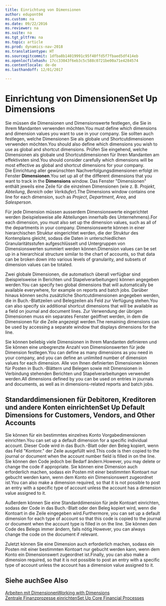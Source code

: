 ```yaml
---
title: Einrichtung von Dimensionen
author: edupont04
ms.custom: na
ms.date: 09/22/2016
ms.reviewer: na
ms.suite: na
ms.tgt_pltfrm: na
ms.topic: article
ms.prod: dynamics-nav-2018
ms.translationtype: HT
ms.sourcegitcommit: 1dfba8b14019991c95f40ffd5f7fbaed5df414eb
ms.openlocfilehash: 17cc33043f6eb3c5c588c0721be00a71e4284574
ms.contentlocale: de-de
ms.lasthandoff: 12/01/2017

---
```


# <a name="set-up-dimensions"></a><span data-ttu-id="3dccb-102">Einrichtung von Dimensionen</span><span class="sxs-lookup"><span data-stu-id="3dccb-102">Set Up Dimensions</span></span>
<span data-ttu-id="3dccb-103">Sie müssen die Dimensionen und Dimensionswerte festlegen, die Sie in Ihrem Mandanten verwenden möchten.</span><span class="sxs-lookup"><span data-stu-id="3dccb-103">You must define which dimensions and dimension values you want to use in your company.</span></span> <span data-ttu-id="3dccb-104">Sie sollten auch festlegen, welche Dimensionen Sie als globale und Shortcutdimensionen verwenden möchten.</span><span class="sxs-lookup"><span data-stu-id="3dccb-104">You should also define which dimensions you wish to use as global and shortcut dimensions.</span></span> <span data-ttu-id="3dccb-105">Prüfen Sie eingehend, welche Dimensionen als globale und Shortcutdimensionen für Ihren Mandanten am effektivsten sind.</span><span class="sxs-lookup"><span data-stu-id="3dccb-105">You should consider carefully which dimensions will be most effective as global and shortcut dimensions for your company.</span></span>  
<span data-ttu-id="3dccb-106">Die Einrichtung aller gewünschten Nachverfolgungsdimensionen erfolgt im Fenster **Dimensionen**.</span><span class="sxs-lookup"><span data-stu-id="3dccb-106">You set up all of the different dimensions that you want to track in the **Dimensions** window.</span></span> <span data-ttu-id="3dccb-107">Das Fenster "Dimensionen" enthält jeweils eine Zeile für die einzelnen Dimensionen (wie z. B. *Projekt*, *Abteilung*, *Bereich* oder *Verkäufer*).</span><span class="sxs-lookup"><span data-stu-id="3dccb-107">The Dimensions window contains one line for each dimension, such as *Project*, *Department*, *Area*, and *Salesperson*.</span></span>  

<span data-ttu-id="3dccb-108">Für jede Dimension müssen ausserdem Dimensionswerte eingerichtet werden (beispielsweise alle Abteilungen innerhalb des Unternehmens).</span><span class="sxs-lookup"><span data-stu-id="3dccb-108">For each dimension, you must also set up the dimension values, such as all of the departments in your company.</span></span> <span data-ttu-id="3dccb-109">Dimensionswerte können in einer hierarchischen Struktur eingerichtet werden, die der Struktur des Kontenplans gleicht, sodass die Daten in unterschiedlichen Granularitätsstufen aufgeschlüsselt und Untergruppen von Dimensionswerten summiert werden können.</span><span class="sxs-lookup"><span data-stu-id="3dccb-109">Dimension values can be set up in a hierarchical structure similar to the chart of accounts, so that data can be broken down into various levels of granularity, and subsets of dimension values can be totaled.</span></span>  

<span data-ttu-id="3dccb-110">Zwei globale Dimensionen, die automatisch überall verfügbar sind (beispielsweise in Berichten und Stapelverarbeitungen) können angegeben werden.</span><span class="sxs-lookup"><span data-stu-id="3dccb-110">You can specify two global dimensions that will automatically be available everywhere, for example on reports and batch jobs.</span></span> <span data-ttu-id="3dccb-111">Darüber hinaus können sechs zusätzliche Shortcutdimensionen angegeben werden, die in Buch.-Blattzeilen und Belegzeilen als Feld zur Verfügung stehen.</span><span class="sxs-lookup"><span data-stu-id="3dccb-111">You can also specify six additional shortcut dimensions that will be available as a field on journal and document lines.</span></span> <span data-ttu-id="3dccb-112">Zur Verwendung der übrigen Dimensionen muss ein separates Fenster geöffnet werden, in dem die Dimensionen für die Zeile angezeigt werden.</span><span class="sxs-lookup"><span data-stu-id="3dccb-112">The remaining dimensions can be used by accessing a separate window that displays dimensions for the line.</span></span>  

<span data-ttu-id="3dccb-113">Sie können beliebig viele Dimensionen in Ihrem Mandanten definieren und Sie können eine unbegrenzte Anzahl von Dimensionswerten für jede Dimension festlegen.</span><span class="sxs-lookup"><span data-stu-id="3dccb-113">You can define as many dimensions as you need in your company, and you can define an unlimited number of dimension values for each dimension.</span></span> <span data-ttu-id="3dccb-114">Alle von Ihnen definierten Dimensionen können für Posten in Buch.-Blättern und Belegen sowie mit Dimensionen in Verbindung stehenden Berichten und Stapelverarbeitungen verwendet werden.</span><span class="sxs-lookup"><span data-stu-id="3dccb-114">All dimensions defined by you can be used on entries in journals and documents, as well as in dimensions-related reports and batch jobs.</span></span>  

## <a name="set-up-default-dimensions-for-customers-vendors-and-other-accounts"></a><span data-ttu-id="3dccb-115">Standarddimensionen für Debitoren, Kreditoren und andere Konten einrichten</span><span class="sxs-lookup"><span data-stu-id="3dccb-115">Set Up Default Dimensions for Customers, Vendors, and Other Accounts</span></span>
<span data-ttu-id="3dccb-116">Sie können für ein bestimmtes einzelnes Konto Vorgabedimensionen einrichten.</span><span class="sxs-lookup"><span data-stu-id="3dccb-116">You can set up a default dimension for a specific individual account.</span></span> <span data-ttu-id="3dccb-117">Dieser Code wird in das Buch.-Blatt oder den Beleg kopiert, wenn das Feld "Kontonr." der Zeile ausgefüllt wird.</span><span class="sxs-lookup"><span data-stu-id="3dccb-117">This code is then copied to the journal or document when the account number field is filled in on the line.</span></span> <span data-ttu-id="3dccb-118">Sie können den Code jedoch bei Bedarf ändern.</span><span class="sxs-lookup"><span data-stu-id="3dccb-118">However, you may delete or change the code if appropriate.</span></span> <span data-ttu-id="3dccb-119">Sie können eine Dimension auch erforderlich machen, sodass ein Posten mit einer bestimmten Kontoart nur gebucht werden kann, wenn dem Konto ein Dimensionswert zugeordnet ist.</span><span class="sxs-lookup"><span data-stu-id="3dccb-119">You can also make a dimension required, so that it is not possible to post an entry with a specific type of account unless the account has a dimension value assigned to it.</span></span>  

<span data-ttu-id="3dccb-120">Außerdem können Sie eine Standarddimension für jede Kontoart einrichten, sodass der Code in das Buch.-Blatt oder den Beleg kopiert wird, wenn die Kontoart in die Zeile eingegeben wird.</span><span class="sxs-lookup"><span data-stu-id="3dccb-120">Furthermore, you can set up a default dimension for each type of account so that this code is copied to the journal or document when the account type is filled in on the line.</span></span> <span data-ttu-id="3dccb-121">Sie können den Code des Belegs immer ändern, falls nötig.</span><span class="sxs-lookup"><span data-stu-id="3dccb-121">However, you can always change the code on the document if relevant.</span></span>  

<span data-ttu-id="3dccb-122">Zuletzt können Sie eine Dimension auch erforderlich machen, sodass ein Posten mit einer bestimmten Kontoart nur gebucht werden kann, wenn dem Konto ein Dimensionswert zugeordnet ist.</span><span class="sxs-lookup"><span data-stu-id="3dccb-122">Finally, you can also make a dimension required, so that it is not possible to post an entry with a specific type of account unless the account has a dimension value assigned to it.</span></span>

## <a name="see-also"></a><span data-ttu-id="3dccb-123">Siehe auch</span><span class="sxs-lookup"><span data-stu-id="3dccb-123">See Also</span></span>
[<span data-ttu-id="3dccb-124">Arbeiten mit Dimensionen</span><span class="sxs-lookup"><span data-stu-id="3dccb-124">Working with Dimensions</span></span>](finance-dimensions.md)  
[<span data-ttu-id="3dccb-125">Zentrale Finanzprozesse einrichten</span><span class="sxs-lookup"><span data-stu-id="3dccb-125">Set Up Core Financial Processes</span></span>](finance-setup-finance.md)

